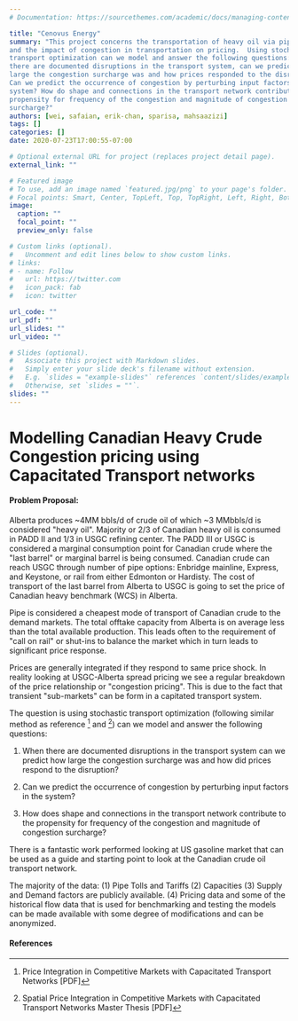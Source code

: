 ```yaml
---
# Documentation: https://sourcethemes.com/academic/docs/managing-content/

title: "Cenovus Energy"
summary: "This project concerns the transportation of heavy oil via pipeline,
and the impact of congestion in transportation on pricing.  Using stochastic
transport optimization can we model and answer the following questions: When
there are documented disruptions in the transport system, can we predict how
large the congestion surcharge was and how prices responded to the disruption?
Can we predict the occurrence of congestion by perturbing input factors in the
system? How do shape and connections in the transport network contribute to the
propensity for frequency of the congestion and magnitude of congestion
surcharge?"
authors: [wei, safaian, erik-chan, sparisa, mahsaazizi]
tags: []
categories: []
date: 2020-07-23T17:00:55-07:00

# Optional external URL for project (replaces project detail page).
external_link: ""

# Featured image
# To use, add an image named `featured.jpg/png` to your page's folder.
# Focal points: Smart, Center, TopLeft, Top, TopRight, Left, Right, BottomLeft, Bottom, BottomRight.
image:
  caption: ""
  focal_point: ""
  preview_only: false

# Custom links (optional).
#   Uncomment and edit lines below to show custom links.
# links:
# - name: Follow
#   url: https://twitter.com
#   icon_pack: fab
#   icon: twitter

url_code: ""
url_pdf: ""
url_slides: ""
url_video: ""

# Slides (optional).
#   Associate this project with Markdown slides.
#   Simply enter your slide deck's filename without extension.
#   E.g. `slides = "example-slides"` references `content/slides/example-slides.md`.
#   Otherwise, set `slides = ""`.
slides: ""
---
```


# Modelling Canadian Heavy Crude Congestion pricing using Capacitated Transport networks

#### Problem Proposal:

Alberta produces \~4MM bbls/d of crude oil of which \~3 MMbbls/d is
considered "heavy oil". Majority or 2/3 of Canadian heavy oil is
consumed in PADD II and 1/3 in USGC refining center. The PADD III or
USGC is considered a marginal consumption point for Canadian crude where
the "last barrel" or marginal barrel is being consumed. Canadian crude
can reach USGC through number of pipe options: Enbridge mainline,
Express, and Keystone, or rail from either Edmonton or Hardisty. The
cost of transport of the last barrel from Alberta to USGC is going to
set the price of Canadian heavy benchmark (WCS) in Alberta.

Pipe is considered a cheapest mode of transport of Canadian crude to the
demand markets. The total offtake capacity from Alberta is on average
less than the total available production. This leads often to the
requirement of "call on rail" or shut-ins to balance the market which in
turn leads to significant price response.

Prices are generally integrated if they respond to same price shock. In
reality looking at USGC-Alberta spread pricing we see a regular
breakdown of the price relationship or "congestion pricing". This is due
to the fact that transient "sub-markets" can be form in a capitated
transport system.

The question is using stochastic transport optimization (following
similar method as reference [^1] and [^2]) can we model and answer the
following questions:

1.  When there are documented disruptions in the transport system can we
    predict how large the congestion surcharge was and how did prices
    respond to the disruption?

2.  Can we predict the occurrence of congestion by perturbing input
    factors in the system?

3.  How does shape and connections in the transport network contribute
    to the propensity for frequency of the congestion and magnitude of
    congestion surcharge?

There is a fantastic work performed looking at US gasoline market that
can be used as a guide and starting point to look at the Canadian crude
oil transport network.

The majority of the data: (1) Pipe Tolls and Tariffs (2) Capacities (3)
Supply and Demand factors are publicly available. (4) Pricing data and
some of the historical flow data that is used for benchmarking and
testing the models can be made available with some degree of
modifications and can be anonymized.

#### References

[^1]: Price Integration in Competitive Markets with Capacitated Transport Networks [PDF]

[^2]: Spatial Price Integration in Competitive Markets with Capacitated Transport Networks Master Thesis [PDF]

